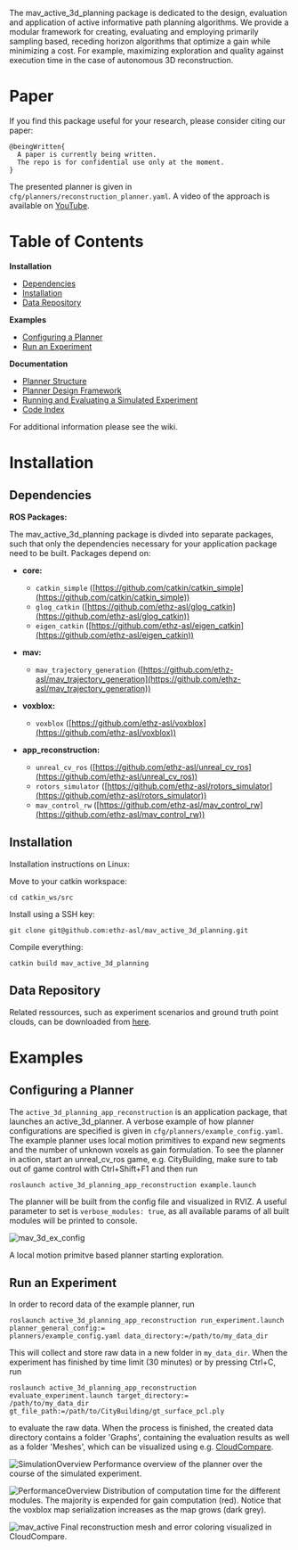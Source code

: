 The mav_active_3d_planning package is dedicated to the design, evaluation and application of active informative path planning algorithms. 
We provide a modular framework for creating, evaluating and employing primarily sampling based, receding horizon algorithms that optimize a gain while minimizing a cost.
For example, maximizing exploration and quality against execution time in the case of autonomous 3D reconstruction. 


# Paper
If you find this package useful for your research, please consider citing our paper:
```
@beingWritten{
  A paper is currently being written.
  The repo is for confidential use only at the moment.
}
```

The presented planner is given in `cfg/planners/reconstruction_planner.yaml`.
A video of the approach is available on [YouTube](#https://www.youtube.com/watch?v=lEadqJ1_8Do&t=9s).

# Table of Contents
**Installation**
* [Dependencies](#Dependencies)
* [Installation](#Installation)
* [Data Repository](#Data-Repository)

**Examples**
* [Configuring a Planner](#Configuring-a-Planner)
* [Run an Experiment](#Run-an-Experiment)

**Documentation**
* [Planner Structure](https://github.com/ethz-asl/mav_active_3d_planning/wiki/Planner-Structure)
* [Planner Design Framework](https://github.com/ethz-asl/mav_active_3d_planning/wiki/Planner-Design-Framework)
* [Running and Evaluating a Simulated Experiment](https://github.com/ethz-asl/mav_active_3d_planning/wiki/Running-and-Evaluating-a-Simulated-Experiment)
* [Code Index](https://github.com/ethz-asl/mav_active_3d_planning/wiki/Code-Index)

For additional information please see the wiki.

# Installation
## Dependencies
**ROS Packages:**

The mav_active_3d_planning package is divded into separate packages, such that only the dependencies necessary for your application package need to be built.
Packages depend on:
* **core:**
    * `catkin_simple` ([https://github.com/catkin/catkin_simple](https://github.com/catkin/catkin_simple))
    * `glog_catkin` ([https://github.com/ethz-asl/glog_catkin](https://github.com/ethz-asl/glog_catkin))
    * `eigen_catkin` ([https://github.com/ethz-asl/eigen_catkin](https://github.com/ethz-asl/eigen_catkin))
    
* **mav:**
    * `mav_trajectory_generation` ([https://github.com/ethz-asl/mav_trajectory_generation](https://github.com/ethz-asl/mav_trajectory_generation))


* **voxblox:**
    * `voxblox` ([https://github.com/ethz-asl/voxblox](https://github.com/ethz-asl/voxblox))

* **app_reconstruction:**
    * `unreal_cv_ros` ([https://github.com/ethz-asl/unreal_cv_ros](https://github.com/ethz-asl/unreal_cv_ros))
    * `rotors_simulator` ([https://github.com/ethz-asl/rotors_simulator](https://github.com/ethz-asl/rotors_simulator))
    * `mav_control_rw` ([https://github.com/ethz-asl/mav_control_rw](https://github.com/ethz-asl/mav_control_rw))

## Installation
Installation instructions on Linux:

Move to your catkin workspace: 
```
cd catkin_ws/src
```
Install using a SSH key: 
```
git clone git@github.com:ethz-asl/mav_active_3d_planning.git
```
Compile everything: 
```
catkin build mav_active_3d_planning
```

## Data Repository
Related ressources, such as experiment scenarios and ground truth point clouds, can be downloaded from [here](https://www.polybox.ethz.ch/index.php/s/6vhPDINcISbEogg). 

# Examples
## Configuring a Planner
The `active_3d_planning_app_reconstruction` is an application package, that launches an active\_3d\_planner.
A verbose example of how planner configurations are specified is given in `cfg/planners/example_config.yaml`.
The example planner uses local motion primitives to expand new segments and the number of unknown voxels as gain formulation. 
To see the planner in action, start an unreal\_cv\_ros game, e.g. CityBuilding, make sure to tab out of game control with Ctrl+Shift+F1 and then run 
```
roslaunch active_3d_planning_app_reconstruction example.launch
```
The planner will be built from the config file and visualized in RVIZ. 
A useful parameter to set is `verbose_modules: true`, as all available params of all built modules will be printed to console. 

![mav_3d_ex_config](https://user-images.githubusercontent.com/36043993/58561558-aaa84280-8227-11e9-9b89-def052db17a8.png)

A local motion primitve based planner starting exploration.

## Run an Experiment
In order to record data of the example planner, run 
```
roslaunch active_3d_planning_app_reconstruction run_experiment.launch planner_general_config:=
planners/example_config.yaml data_directory:=/path/to/my_data_dir
```
This will collect and store raw data in a new folder in `my_data_dir`.
When the experiment has finished by time limit (30 minutes) or by pressing Ctrl+C, run 
```
roslaunch active_3d_planning_app_reconstruction evaluate_experiment.launch target_directory:=
/path/to/my_data_dir gt_file_path:=/path/to/CityBuilding/gt_surface_pcl.ply
```
to evaluate the raw data.
When the process is finished, the created data directory contains a folder 'Graphs', containing the evaluation results as well as a folder 'Meshes', which can be visualized using e.g. [CloudCompare](https://www.danielgm.net/cc/). 

![SimulationOverview](https://user-images.githubusercontent.com/36043993/59348747-33d77300-8d18-11e9-935e-d89a3fc64f64.png)
Performance overview of the planner over the course of the simulated experiment.


![PerformanceOverview](https://user-images.githubusercontent.com/36043993/59348802-5d909a00-8d18-11e9-984f-7a1dc7c7a8ba.png)
Distribution of computation time for the different modules. The majority is expended for gain computation (red). Notice that the voxblox map serialization increases as the map grows (dark grey).


![mav_active](https://user-images.githubusercontent.com/36043993/59349935-253e8b00-8d1b-11e9-87d8-6d57463b9596.png)
Final reconstruction mesh and error coloring visualized in CloudCompare.

